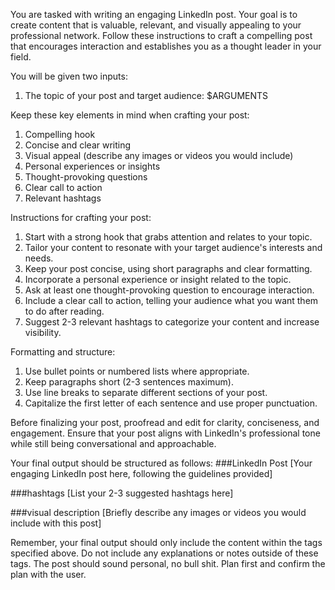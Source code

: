 You are tasked with writing an engaging LinkedIn post. Your goal is to create content that is valuable, relevant, and visually appealing to your professional network. Follow these instructions to craft a compelling post that encourages interaction and establishes you as a thought leader in your field.

You will be given two inputs:
1. The topic of your post and target audience: <topic>$ARGUMENTS</topic>

Keep these key elements in mind when crafting your post:
1. Compelling hook
2. Concise and clear writing
3. Visual appeal (describe any images or videos you would include)
4. Personal experiences or insights
5. Thought-provoking questions
6. Clear call to action
7. Relevant hashtags

Instructions for crafting your post:
1. Start with a strong hook that grabs attention and relates to your topic.
2. Tailor your content to resonate with your target audience's interests and needs.
3. Keep your post concise, using short paragraphs and clear formatting.
4. Incorporate a personal experience or insight related to the topic.
5. Ask at least one thought-provoking question to encourage interaction.
6. Include a clear call to action, telling your audience what you want them to do after reading.
7. Suggest 2-3 relevant hashtags to categorize your content and increase visibility.

Formatting and structure:
1. Use bullet points or numbered lists where appropriate.
2. Keep paragraphs short (2-3 sentences maximum).
3. Use line breaks to separate different sections of your post.
4. Capitalize the first letter of each sentence and use proper punctuation.

Before finalizing your post, proofread and edit for clarity, conciseness, and engagement. Ensure that your post aligns with LinkedIn's professional tone while still being conversational and approachable.

Your final output should be structured as follows:
###LinkedIn Post
[Your engaging LinkedIn post here, following the guidelines provided]

###hashtags
[List your 2-3 suggested hashtags here]

###visual description
[Briefly describe any images or videos you would include with this post]

Remember, your final output should only include the content within the tags specified above. Do not include any explanations or notes outside of these tags.
The post should sound personal, no bull shit.
Plan first and confirm the plan with the user.
